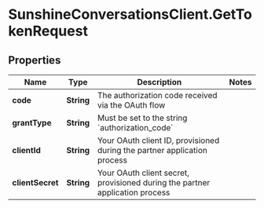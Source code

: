 # SunshineConversationsClient.GetTokenRequest

## Properties

Name | Type | Description | Notes
------------ | ------------- | ------------- | -------------
**code** | **String** | The authorization code received via the OAuth flow | 
**grantType** | **String** | Must be set to the string &#x60;authorization_code&#x60; | 
**clientId** | **String** | Your OAuth client ID, provisioned during the partner application process | 
**clientSecret** | **String** | Your OAuth client secret, provisioned during the partner application process | 


